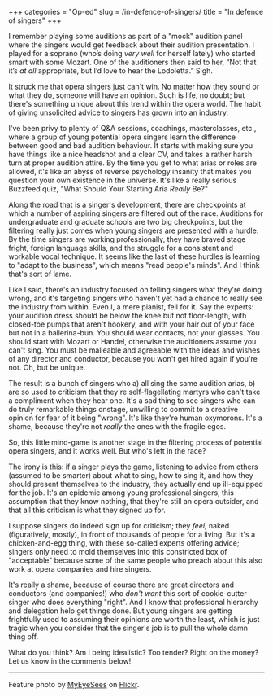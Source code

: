 +++
categories = "Op-ed"
slug = /in-defence-of-singers/
title = "In defence of singers"
+++

I remember playing some auditions as part of a "mock" audition panel where the singers would get feedback about their audition presentation. I played for a soprano (who’s doing _very well_ for herself lately) who started smart with some Mozart. One of the auditioners then said to her, “Not that it’s _at all_ appropriate, but I’d love to hear the Lodoletta.” Sigh.

It struck me that opera singers just can't win. No matter how they sound or what they do, someone will have an opinion. Such is life, no doubt; but there's something unique about this trend within the opera world. The habit of giving unsolicited advice to singers has grown into an industry.

I've been privy to plenty of Q&A sessions, coachings, masterclasses, etc., where a group of young potential opera singers learn the difference between good and bad audition behaviour. It starts with making sure you have things like a nice headshot and a clear CV, and takes a rather harsh turn at proper audition attire. By the time you get to what arias or roles are allowed, it's like an abyss of reverse psychology insanity that makes you question your own existence in the universe. It's like a really serious Buzzfeed quiz, "What Should Your Starting Aria _Really_ Be?"

Along the road that is a singer's development, there are checkpoints at which a number of aspiring singers are filtered out of the race. Auditions for undergraduate and graduate schools are two big checkpoints, but the filtering really just comes when young singers are presented with a hurdle. By the time singers are working professionally, they have braved stage fright, foreign language skills, and the struggle for a consistent and workable vocal technique. It seems like the last of these hurdles is learning to "adapt to the business", which means "read people's minds". And I think that's sort of lame.

Like I said, there's an industry focused on telling singers what they're doing wrong, and it's targeting singers who haven't yet had a chance to really see the industry from within. Even I, a mere pianist, fell for it. Say the experts: your audition dress should be below the knee but not floor-length, with closed-toe pumps that aren't hookery, and with your hair out of your face but not in a ballerina-bun. You should wear contacts, not your glasses. You should start with Mozart or Handel, otherwise the auditioners assume you can't sing. You must be malleable and agreeable with the ideas and wishes of any director and conductor, because you won't get hired again if you're not. Oh, but be unique.

The result is a bunch of singers who a) all sing the same audition arias, b) are so used to criticism that they're self-flagellating martyrs who can't take a compliment when they hear one. It's a sad thing to see singers who can do truly remarkable things onstage, unwilling to commit to a creative opinion for fear of it being "wrong". It's like they're human oxymorons. It's a shame, because they're not _really_ the ones with the fragile egos.

So, this little mind-game is another stage in the filtering process of potential opera singers, and it works well. But who's left in the race?

The irony is this: if a singer plays the game, listening to advice from others (assumed to be smarter) about what to sing, how to sing it, and how they should present themselves to the industry, they actually end up ill-equipped for the job. It's an epidemic among young professional singers, this assumption that they know nothing, that they're still an opera outsider, and that all this criticism is what they signed up for.

I suppose singers do indeed sign up for criticism; they _feel_, naked (figuratively, mostly), in front of thousands of people for a living. But it's a chicken-and-egg thing, with these so-called experts offering advice; singers only need to mold themselves into this constricted box of "acceptable" because some of the same people who preach about this also work at opera companies and hire singers.

It's really a shame, because of course there are great directors and conductors (and companies!) who _don't want_ this sort of cookie-cutter singer who does everything "right". And I know that professional hierarchy and delegation help get things done. But young singers are getting frightfully used to assuming their opinions are worth the least, which is just tragic when you consider that the singer's job is to pull the whole damn thing off.

What do you think? Am I being idealistic? Too tender? Right on the money? Let us know in the comments below!

***
Feature photo by [MyEyeSees](https://www.flickr.com/photos/myeye/155460846/in/photolist-eJM6q-oj6yVS-qvrGtY-eFPU43-jwL6ZP-9Cmpnj-m7VCMD-nzodA7-8ZhPrt-dDvY2G-qtXCpw-oKKYkE-eKXeP1-enn5Cm-4BiRjU-e1dKbo-b57yqB-qvswv1-dycKT6-qFDwJw-oZo7mD-c1pVSJ-nuAL5o-4CJgAp-oJb1wb-4WvgDZ-e4Taen-s8Tr4n-pWUZej-rtoiGo-5Gh2tz-5eU2g3-psGctA-nB91Ee-5YvefV-oLmJhh-etpCgX-jJPXAA-HBn3Dv-3n8U5x-b1D3AD-e7RLST-m3e9zc-rtoVjA-quZihN-4L1rwH-4VaCYv-fiPWbR-fewGGK-9Xgfug) on [Flickr](https://creativecommons.org/licenses/by-nc-nd/2.0/).

